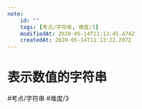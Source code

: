```yaml
---
note:
    id: ""
    tags: [考点/字符串, 难度/3]
    modifiedAt: 2020-05-14T11:13:45.474Z
    createdAt: 2020-05-14T11:13:22.207Z
---
```

# 表示数值的字符串

#考点/字符串 #难度/3 
